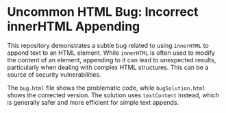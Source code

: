 # Uncommon HTML Bug: Incorrect innerHTML Appending

This repository demonstrates a subtle bug related to using `innerHTML` to append text to an HTML element. While `innerHTML` is often used to modify the content of an element, appending to it can lead to unexpected results, particularly when dealing with complex HTML structures. This can be a source of security vulnerabilities.

The `bug.html` file shows the problematic code, while `bugSolution.html` shows the corrected version.  The solution uses `textContent` instead, which is generally safer and more efficient for simple text appends.